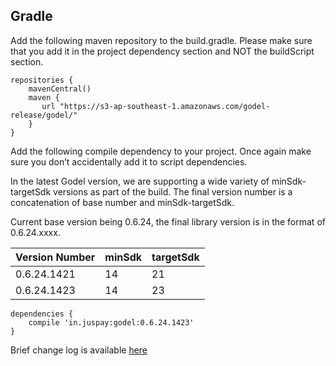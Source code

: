 ## Gradle

Add the following maven repository to the build.gradle. Please make sure that you add it in the project dependency section and NOT the buildScript section.

```
repositories {
    mavenCentral()
    maven {
       url "https://s3-ap-southeast-1.amazonaws.com/godel-release/godel/"
    }
}
```

Add the following compile dependency to your project. Once again make sure you don’t accidentally add it to script dependencies.

In the latest Godel version, we are supporting a wide variety of minSdk-targetSdk versions as part of the build. The final version number is a concatenation of base number and minSdk-targetSdk.

Current base version being 0.6.24, the final library version is in the format of 0.6.24.xxxx.

|Version Number|minSdk|targetSdk|
|--------------|------|---------|
|0.6.24.1421|14|21|
|0.6.24.1423|14|23|


```
dependencies {
    compile 'in.juspay:godel:0.6.24.1423'
}
```

Brief change log is available [here](https://github.com/juspay/Juspay-Safe-Release-Notes/wiki/Release-Notes#v0624)